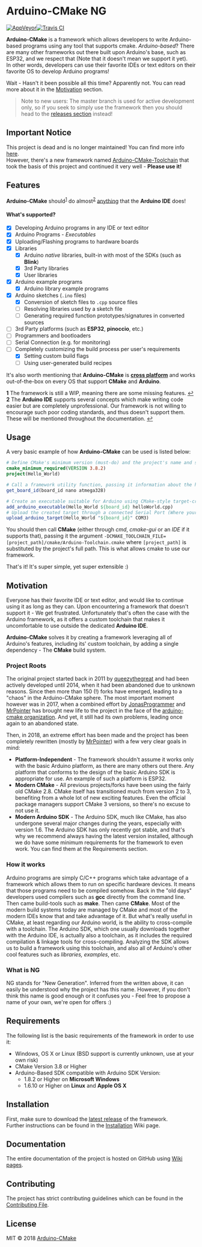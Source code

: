 # Arduino-CMake NG

[![AppVeyor](https://img.shields.io/appveyor/ci/arduino-cmake/arduino-cmake-ng/develop.svg?label=Windows&logo=appveyor)](https://ci.appveyor.com/project/arduino-cmake/arduino-cmake-ng)[![Travis CI](https://img.shields.io/travis/arduino-cmake/Arduino-CMake-NG.svg?label=Linux%20and%20OS%20X&logo=travis)](https://travis-ci.org/arduino-cmake/Arduino-CMake-NG)

**Arduino-CMake** is a framework which allows developers to write Arduino-based programs using any tool that supports cmake. *Arduino-based*? There are many other frameworks out there built upon Arduino's base, such as ESP32, and we respect that (Note that it doesn't mean we support it yet).  
In other words, developers can use their favorite IDEs or text editors on their favorite OS to develop Arduino programs!

Wait - Hasn't it been possible all this time? Apparently not. You can read more about it in the [Motivation](#Motivation) section.

> Note to new users: The master branch is used for active development only, so if you seek to simply use the framework then you should head to the [releases section](https://github.com/arduino-cmake/Arduino-CMake-NG/releases) instead!

## Important Notice
This project is dead and is no longer maintained! You can find more info [here](https://github.com/arduino-cmake/Arduino-CMake-NG/issues/100).  
However, there's a new framework named [Arduino-CMake-Toolchain](https://github.com/a9183756-gh/Arduino-CMake-Toolchain) that took the basis of this project and continued it very well - **Please use it!**
 
## Features

**Arduino-CMake** should<sup id="fl1">[1](#f1)</sup> do almost<sup id="fl2">[2](#f2)</sup> <u>anything</u> that the **Arduino IDE** does!  
#### What's supported?

- [x] Developing Arduino programs in any IDE or text editor
- [x] Arduino Programs - *Executables*
- [x] Uploading/Flashing programs to hardware boards
- [x] Libraries
    - [x] Arduino *native* libraries, built-in with most of the SDKs (such as **Blink**)
    - [x] 3rd Party libraries
    - [x] User libraries
- [x] Arduino example programs
    - [x] Arduino library example programs
- [x] Arduino sketches (`.ino` files)
    - [x] Conversion of sketch files to `.cpp` source files
    - [ ] Resolving libraries used by a sketch file
    - [ ] Generating required function prototypes/signatures in converted sources
- [ ] 3rd Party platforms (such as **ESP32**, **pinoccio**, etc.)
- [ ] Programmers and bootloaders
- [ ] Serial Connection (e.g. for monitoring)
- [ ] Completely customizing the build process per user's requirements
    - [x] Setting custom build flags
    - [ ] Using user-generated build recipes

It's also worth mentioning that **Arduino-CMake** is **<u>cross platform</u>** and works out-of-the-box on every OS that support **CMake** and **Arduino**.

<b id="f1">1</b> The framework is still a WIP, meaning there are some missing features. [↩](#fl1)  
<b id="f2">2</b> The **Arduino IDE** supports several concepts which make writing code easier but are completely unprofessional. Our framework is not willing to encourage such poor coding standards, and thus doesn't support them. These will be mentioned throughout the documentation. [↩](#fl2)

## Usage

A very basic example of how **Arduino-CMake** can be used is listed below:

```cmake
# Define CMake's minimum version (must-do) and the project's name and supported languages
cmake_minimum_required(VERSION 3.8.2)
project(Hello_World)

# Call a framework utility function, passing it information about the hardware board that will be used - This function returns a structure known only to the framework
get_board_id(board_id nano atmega328)

# Create an executable suitable for Arduino using CMake-style target-creation
add_arduino_executable(Hello_World ${board_id} helloWorld.cpp)
# Upload the created target through a connected Serial Port (Where your board is connected to)
upload_arduino_target(Hello_World "${board_id}" COM3)
```

You should then call **CMake** (either through *cmd*, *cmake-gui* or an *IDE* if it supports that), passing it the argument 
`-DCMAKE_TOOLCHAIN_FILE=[project_path]/cmake/Arduino-Toolchain.cmake` where `[project_path]` is substituted by the project's full path. This is what allows cmake to use our framework.

That's it! It's super simple, yet super extensible :)

## Motivation

Everyone has their favorite IDE or text editor, and would like to continue using it as long as they can.
Upon encountering a framework that doesn't support it - We get frustrated.
Unfortunately that's often the case with the Arduino framework, as it offers a custom toolchain that makes it uncomfortable to use outside the dedicated **Arduino IDE**.

**Arduino-CMake** solves it by creating a framework leveraging all of Arduino's features, including its' custom toolchain, by adding a single dependency - The **CMake** build system.

### Project Roots

The original project started back in 2011 by [queezythegreat](https://github.com/queezythegreat) and had been actively developed until 2014,  when it had been abandoned due to unknown reasons.
Since then more than 150 (!) forks have emerged, leading to a "chaos" in the Arduino-CMake sphere.
The most important moment however was in 2017, when a combined effort by [JonasProgrammer](https://github.com/JonasProgrammer) and [MrPointer](https://github.com/MrPointer) has brought new life to the project in the face of the [arduino-cmake organization](https://github.com/arduino-cmake).
And yet, it still had its own problems, leading once again to an abandoned state.

Then, in 2018, an extreme effort has been made and the project has been completely rewritten (mostly by [MrPointer](https://github.com/MrPointer)) with a few very clear goals in mind:

* **Platform-Independent** - The framework shouldn't assume it works only with the basic Arduino platform, as there are many others out there. Any platform that conforms to the design of the basic Arduino SDK is appropriate for use. An example of such a platform is ESP32.
* **Modern CMake** - All previous projects/forks have been using the fairly old CMake 2.8. CMake itself has transitioned much from version 2 to 3, benefiting from a whole lot of new exciting features. Even the official package managers support CMake 3 versions, so there's no excuse to not use it.
* **Modern Arduino SDK** - The Arduino SDK, much like CMake, has also undergone several major changes during the years, especially with version 1.6. The Arduino SDK has only recently got stable, and that's why we recommend always having the latest version installed, although we do have some minimum requirements for the framework to even work. You can find them at the Requirements section.

### How it works

Arduino programs are simply C/C++ programs which take advantage of a framework which allows them to run on specific hardware devices. It means that those programs need to be compiled somehow.
Back in the "old days" developers used compilers such as **gcc** directly from the command line. Then came build-tools such as **make**. Then came **CMake**.
Most of the modern build systems today are managed by CMake and most of the modern IDEs know that and take advantage of it.
But what's really useful in CMake, at least regarding our Arduino world, is the ability to cross-compile with a  toolchain.
The Arduino SDK, which one usually downloads together with the Arduino IDE, is actually also a toolchain, as it includes the required compilation & linkage tools for cross-compiling.
Analyzing the SDK allows us to build a framework using this toolchain, and also all of Arduino's other cool features such as *libraries, examples*, etc.

### What is NG

NG stands for "New Generation".
Inferred from the written above, it can easily be understood why the project has this name.
However, if you don't think this name is good enough or it confuses you - Feel free to propose a name of your own, we're open for offers :)

## Requirements

The following list is the basic requirements of the framework in order to use it:

* Windows, OS X or Linux (BSD support is currently unknown, use at your own risk)
* CMake Version 3.8 or Higher
* Arduino-Based SDK compatible with Arduino SDK Version:
  * 1.8.2 or Higher on **Microsoft Windows**
  * 1.6.10 or Higher on **Linux** and **Apple OS X**

## Installation

First, make sure to download the [latest release](https://github.com/arduino-cmake/Arduino-CMake-NG/releases) of the framework.  
Further instructions can be found in the [Installation](https://github.com/arduino-cmake/Arduino-CMake-NG/wiki/Installation) Wiki page.

## Documentation

The entire documentation of the project is hosted on GitHub using [Wiki pages](https://github.com/arduino-cmake/Arduino-CMake-NG/wiki).

## Contributing

The project has strict contributing guidelines which can be found in the [Contributing File](https://github.com/arduino-cmake/Arduino-CMake-NG/blob/master/CONTRIBUTING.md).

## License

MIT © 2018 [Arduino-CMake](https://github.com/arduino-cmake/Arduino-CMake-NG/blob/master/LICENSE.md)
